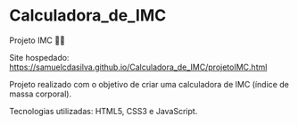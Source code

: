 # Calculadora_de_IMC
Projeto IMC 🏃🏻

Site hospedado: https://samuelcdasilva.github.io/Calculadora_de_IMC/projetoIMC.html

  Projeto realizado com o objetivo de criar uma calculadora de IMC (índice de massa corporal). 
  
  Tecnologias utilizadas: HTML5, CSS3 e JavaScript.
